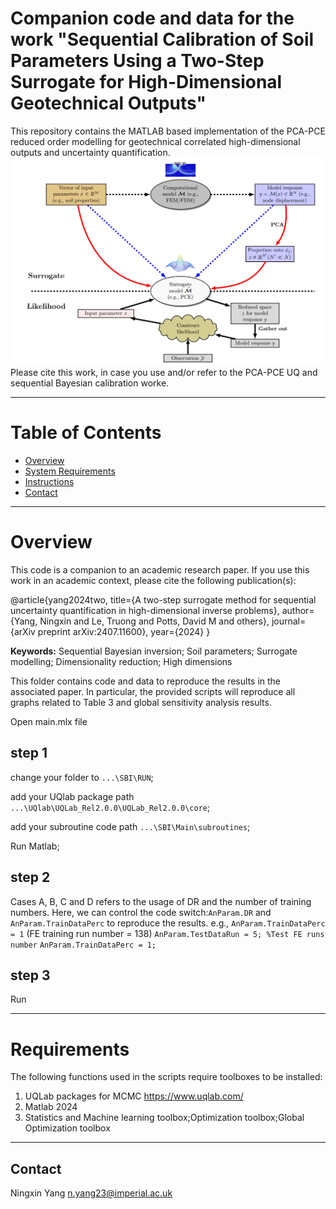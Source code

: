# Companion code and data for the work "Sequential Calibration of Soil Parameters Using a Two-Step Surrogate for High-Dimensional Geotechnical Outputs"

  This repository contains the MATLAB based implementation of the PCA-PCE reduced order modelling for geotechnical correlated high-dimensional outputs and uncertainty quantification. 
  ![alt text](image.png)
  Please cite this work, in case you use and/or refer to the PCA-PCE UQ and sequential Bayesian calibration worke.

--------------------
# Table of Contents
<!-- TOC depthFrom:2 depthTo:4 withLinks:1 updateOnSave:1 orderedList:0 -->
- [Overview](#Overview)
- [System Requirements](#Requirements)
- [Instructions](#Instructions)
- [Contact](#Contact)
<!-- /TOC -->
---------------------
# Overview <a name="Overview"></a>
This code is a companion to an academic research paper. If you use this work in an academic context, please cite the following publication(s):

  @article{yang2024two,
    title={A two-step surrogate method for sequential uncertainty quantification in high-dimensional inverse problems},
    author={Yang, Ningxin and Le, Truong and Potts, David M and others},
    journal={arXiv preprint arXiv:2407.11600},
    year={2024}
  }

**Keywords:** Sequential Bayesian inversion; Soil parameters; Surrogate modelling; Dimensionality reduction; High dimensions

This folder contains code and data to reproduce the results in the associated paper. In particular, the provided scripts will reproduce all graphs related to Table 3 and global sensitivity analysis results.

Open main.mlx file
## step 1
change your folder to `...\SBI\RUN`;

add your UQlab package path `...\UQlab\UQLab_Rel2.0.0\UQLab_Rel2.0.0\core`;

add your subroutine code path `...\SBI\Main\subroutines`;

Run Matlab;

## step 2
Cases A, B, C and D refers to the usage of DR and the number of training numbers.
Here, we can control the code switch:`AnParam.DR` and `AnParam.TrainDataPerc` to reproduce the results.
e.g., `AnParam.TrainDataPerc = 1` (FE training run number = 138)
  `AnParam.TestDataRun = 5; %Test FE runs number`
  `AnParam.TrainDataPerc = 1;`

## step 3
Run

---------------------
# Requirements <a name="Requirements"></a>
The following functions used in the scripts require toolboxes to be installed:
1. UQLab packages for MCMC https://www.uqlab.com/
2. Matlab 2024
3. Statistics and Machine learning toolbox;Optimization toolbox;Global Optimization toolbox


---------------------
## Contact <a name="Contact"></a>
Ningxin Yang
n.yang23@imperial.ac.uk